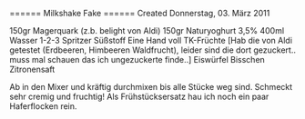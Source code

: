 
====== Milkshake Fake ======
Created Donnerstag, 03. März 2011

150gr Magerquark (z.b. belight von Aldi)
150gr Naturyoghurt 3,5%
400ml Wasser
1-2-3 Spritzer Süßstoff
Eine Hand voll TK-Früchte [Hab die von Aldi getestet (Erdbeeren, Himbeeren Waldfrucht), leider sind die dort gezuckert.. muss mal schauen das ich ungezuckerte finde..]
Eiswürfel
Bisschen Zitronensaft

Ab in den Mixer und kräftig durchmixen bis alle Stücke weg sind. Schmeckt sehr cremig und fruchtig! Als Frühstücksersatz hau ich noch ein paar Haferflocken rein.
